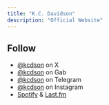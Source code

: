 ```yaml
---
title: "K.C. Davidson"
description: "Official Website"
---
```


## Follow

- [@kcdson](https://x.com/kcdson) on X
- [@kcdson](https://gab.com/kcdson) on Gab
- [@kcdson](https://t.me/@kcdson) on Telegram
- [@kcdson](https://instagram.com/kcdson) on Instagram
- [Spotify](https://open.spotify.com/user/gagoerwjb0brx9q4ue3mbx9wg?si=1c1fbafacb684ff0) & [Last.fm](https://www.last.fm/user/kcdson)
